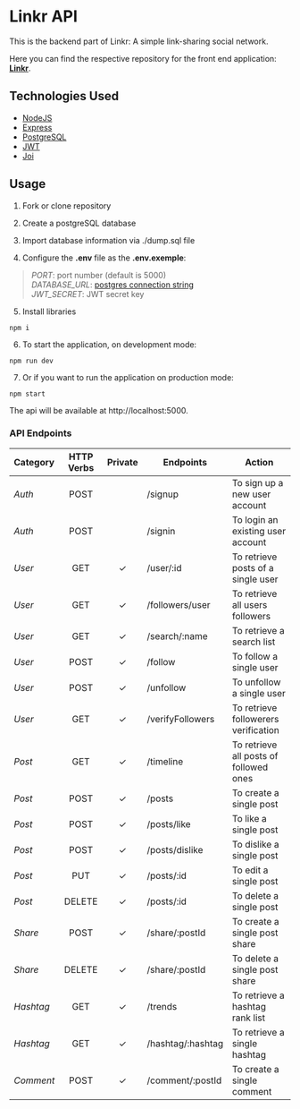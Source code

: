 # Linkr API

This is the backend part of Linkr: A simple link-sharing social network.

Here you can find the respective repository for the front end application: [**Linkr**](https://github.com/Tallispt/Linkr-Front).

## Technologies Used

- [NodeJS](https://nodejs.org/pt-br/docs)
- [Express](https://expressjs.com/)
- [PostgreSQL](https://www.postgresql.org/)
- [JWT](https://jwt.io/)
- [Joi](https://joi.dev/api/?v=17.9.1)

## Usage

1. Fork or clone repository

2. Create a postgreSQL database

3. Import database information via ./dump.sql file

4. Configure the **.env** file as the **.env.exemple**:
  > *PORT*: port number (default is 5000)  
  > *DATABASE_URL*: [postgres connection string](https://www.prisma.io/dataguide/postgresql/short-guides/connection-uris)  
  > *JWT_SECRET*: JWT secret key 

5. Install libraries  
  ```
  npm i
  ```

6. To start the application, on development mode:  
  ```
  npm run dev
  ```

7. Or if you want to run the application on production mode:  
  ```
  npm start
  ```

The api will be available at http://localhost:5000.

### API Endpoints
Category | HTTP Verbs | Private | Endpoints | Action |
| :--- | :---: | :--: | --- | --- |
| *Auth* | POST | | /signup | To sign up a new user account |
| *Auth* | POST | | /signin | To login an existing user account |
| *User* | GET | ✓ | /user/:id | To retrieve posts of a single user |
| *User* | GET | ✓ | /followers/user | To retrieve all users followers |
| *User* | GET | ✓ | /search/:name | To retrieve a search list |
| *User* | POST | ✓ | /follow | To follow a single user |
| *User* | POST | ✓ | /unfollow | To unfollow a single user |
| *User* | GET | ✓ | /verifyFollowers | To retrieve followerers verification |
| *Post* | GET | ✓ | /timeline | To retrieve all posts of followed ones |
| *Post* | POST | ✓ | /posts | To create a single post |
| *Post*| POST | ✓ | /posts/like | To like a single post |
| *Post* | POST | ✓ | /posts/dislike | To dislike a single post |
| *Post* | PUT | ✓ | /posts/:id | To edit a single post |
| *Post* | DELETE | ✓ | /posts/:id | To delete a single post |
| *Share* | POST | ✓ | /share/:postId | To create a single post share |
| *Share* | DELETE | ✓ | /share/:postId | To delete a single post share |
| *Hashtag* | GET | ✓ | /trends | To retrieve a hashtag rank list |
| *Hashtag* | GET | ✓ | /hashtag/:hashtag | To retrieve a single hashtag |
| *Comment* | POST | ✓ | /comment/:postId | To create a single comment |

